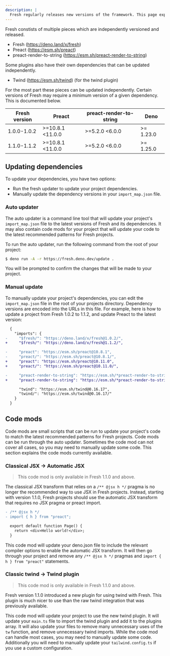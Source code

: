 ```yaml
---
description: |
  Fresh regularly releases new versions of the framework. This page explains how to update your project.
---
```


Fresh constists of multiple pieces which are independently versioned and
released.

- Fresh (https://deno.land/x/fresh)
- Preact (https://esm.sh/preact)
- preact-render-to-string (https://esm.sh/preact-render-to-string)

Some plugins also have their own dependencies that can be updated independently.

- Twind (https://esm.sh/twind) (for the twind plugin)

For the most part these pieces can be updated independently. Certain versions of
Fresh may require a minimum version of a given dependency. This is documented
below.

| Fresh version | Preact           | preact-render-to-string | Deno      |
| ------------- | ---------------- | ----------------------- | --------- |
| 1.0.0-1.0.2   | >=10.8.1 <11.0.0 | >=5.2.0 <6.0.0          | >= 1.23.0 |
| 1.1.0-1.1.2   | >=10.8.1 <11.0.0 | >=5.2.0 <6.0.0          | >= 1.25.0 |

## Updating dependencies

To update your dependencies, you have two options:

- Run the fresh updater to update your project dependencies.
- Manually update the dependency versions in your `import_map.json` file.

### Auto updater

The auto updater is a command line tool that will update your project's
`import_map.json` file to the latest versions of Fresh and its dependencies. It
may also contain code mods for your project that will update your code to the
latest recommended patterns for Fresh projects.

To run the auto updater, run the following command from the root of your
project:

```bash
$ deno run -A -r https://fresh.deno.dev/update .
```

You will be prompted to confirm the changes that will be made to your project.

### Manual update

To manually update your project's dependencies, you can edit the
`import_map.json` file in the root of your projects directory. Dependency
versions are encoded into the URLs in this file. For example, here is how to
update a project from Fresh 1.0.2 to 1.1.2, and update Preact to the latest
version:

```diff
  {
    "imports": {
-     "$fresh/": "https://deno.land/x/fresh@1.0.2/",
+     "$fresh/": "https://deno.land/x/fresh@1.1.2/",

-     "preact": "https://esm.sh/preact@10.8.1",
-     "preact/": "https://esm.sh/preact@10.8.1/",
+     "preact": "https://esm.sh/preact@10.11.0",
+     "preact/": "https://esm.sh/preact@10.11.0/",

-     "preact-render-to-string": "https://esm.sh/*preact-render-to-string@5.2.0",
+     "preact-render-to-string": "https://esm.sh/*preact-render-to-string@5.2.4",

      "twind": "https://esm.sh/twind@0.16.17",
      "twind/": "https://esm.sh/twind@0.16.17/"
    }
  }
```

## Code mods

Code mods are small scripts that can be run to update your project's code to
match the latest recommended patterns for Fresh projects. Code mods can be run
through the auto updater. Sometimes the code mod can not cover all cases, so you
may need to manually update some code. This section explains the code mods
currently available.

### Classical JSX -> Automatic JSX

> This code mod is only available in Fresh 1.1.0 and above.

The classical JSX transform that relies on a `/** @jsx h */` pragma is no longer
the recommended way to use JSX in Fresh projects. Instead, starting with version
1.1.0, Fresh projects should use the automatic JSX transform that requires no
JSX pragma or preact import.

```diff
- /** @jsx h */
- import { h } from "preact";

  export default function Page() {
    return <div>Hello world!</div>;
  }
```

This code mod will update your deno.json file to include the relevant compiler
options to enable the automatic JSX transform. It will then go through your
project and remove any `/** @jsx h */` pragmas and `import { h } from "preact"`
statements.

### Classic twind -> Twind plugin

> This code mod is only available in Fresh 1.1.0 and above.

Fresh version 1.1.0 introduced a new plugin for using twind with Fresh. This
plugin is much nicer to use than the raw twind integration that was previously
available.

This code mod will update your project to use the new twind plugin. It will
update your `main.ts` file to import the twind plugin and add it to the plugins
array. It will also update your files to remove many unnecessary uses of the
`tw` function, and remove unnecessary twind imports. While the code mod can
handle most cases, you may need to manually update some code. Additionally you
will need to manually update your `tailwind.config.ts` if you use a custom
configuration.
